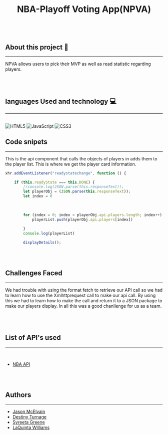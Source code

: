 # <p align="center"> NBA-Playoff Voting App(NPVA) </p>
<br>
<br>

## About this project 📝
<hr>
  NPVA allows users to pick their MVP as well as read statistic regarding players.
<br>
<br>
<br>
<br>

## languages Used and technology 💻
<hr>
<br>
<img alt="HTML5" src="https://img.shields.io/badge/html5%20-%23E34F26.svg?&style=for-the-badge&logo=html5&logoColor=white"/>
<img alt="JavaScript" src="https://img.shields.io/badge/javascript%20-%23323330.svg?&style=for-the-badge&logo=javascript&logoColor=%23F7DF1E"/>
<img alt="CSS3" src="https://img.shields.io/badge/css3%20-%231572B6.svg?&style=for-the-badge&logo=css3&logoColor=white"/>
<br>


## Code snipets
<hr>


<p> This is the api component that calls the objects of players in adds them to the player list. This is where we get the player card information. 
<br>

```jsx
xhr.addEventListener("readystatechange", function () {

	if (this.readyState === this.DONE) {
		//console.log(JSON.parse(this.responseText));
		let playerObj = (JSON.parse(this.responseText));
		let index = 0
		
		
		
		for (index = 0; index < playerObj.api.players.length; index++) {
			playerList.push(playerObj.api.players[index])
			
		}
		console.log(playerList)

		displayDetails();         

```

<br>
<br>

## Challenges Faced
<hr>
We had trouble with using the format fetch to retrieve our API call so we had to learn how to use the Xmlhttprequest call to make our api call. 
By using this we had to learn how to make the call and return it to a JSON package to make our players display. 
In all this was a good chanllenge for us as a team. 
<br>
<br>
<br>
<br>


## List of API's used
<hr>
<br>

* [NBA API](https://rapidapi.com/)

<br>
<br>


## Authors
<hr>
 
* [Jason McElvain](https://github.com/MacSupportPlus)
* [Destiny Turnage](https://github.com/Destinyaaiyana)
* [Syreeta Greene](https://github.com/Sr-GrEeNe18)
* [LaQuinta Williams](https://github.com/willarmy20)

<br>
<br>
